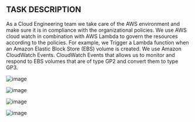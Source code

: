 TASK DESCRIPTION
---------------------------------------
As a Cloud Engineering team we take care of the AWS environment and make sure it is in compliance with the organizational policies.
We use AWS cloud watch in combination with AWS Lambda to govern the resources according to the policies.
For example, we Trigger a Lambda function when an Amazon Elastic Block Store (EBS) volume is created. We use Amazon CloudWatch Events. CloudWatch Events that allows us to monitor and respond to EBS volumes that are of type GP2 and convert them to type GP3.

![image](https://github.com/user-attachments/assets/60e587bf-4fef-4795-a857-ace6553be55e)

![image](https://github.com/user-attachments/assets/35506f3f-5d16-4317-a278-5d3f4cdeaf1e)

![image](https://github.com/user-attachments/assets/b1b95a0b-5a89-45e3-a1b7-52f780c39d5f)

![image](https://github.com/user-attachments/assets/97a22483-e60b-4526-a6b6-25f2c36b422b)

